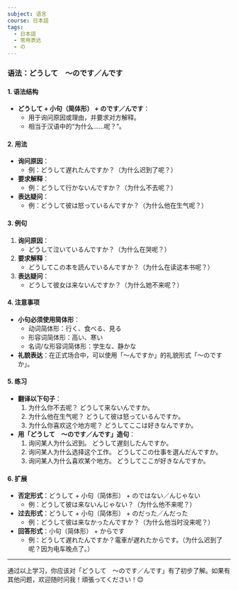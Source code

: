 ```yaml
---
subject: 语言
course: 日本語
tags:
  - 日本語
  - 常用表达
  - の
---
```


### 语法：どうして　～のです／んです

#### 1. **语法结构**
   - **どうして + 小句（简体形） + のです／んです**：
     - 用于询问原因或理由，并要求对方解释。
     - 相当于汉语中的“为什么……呢？”。

#### 2. **用法**
   - **询问原因**：
     - 例：どうして遅れたんですか？（为什么迟到了呢？）
   - **要求解释**：
     - 例：どうして行かないんですか？（为什么不去呢？）
   - **表达疑问**：
     - 例：どうして彼は怒っているんですか？（为什么他在生气呢？）

#### 3. **例句**
   1. **询问原因**：
      - どうして泣いているんですか？（为什么在哭呢？）
   2. **要求解释**：
      - どうしてこの本を読んでいるんですか？（为什么在读这本书呢？）
   3. **表达疑问**：
      - どうして彼女は来ないんですか？（为什么她不来呢？）

#### 4. **注意事项**
   - **小句必须使用简体形**：
     - 动词简体形：行く、食べる、見る
     - 形容词简体形：高い、寒い
     - 名词/な形容词简体形：学生な、静かな
   - **礼貌表达**：在正式场合中，可以使用「～んですか」的礼貌形式「～のですか」。

#### 5. **练习**
   - **翻译以下句子**：
     1. 为什么你不去呢？
	     どうして来ないんですか。
     2. 为什么他在生气呢？
	     どうして彼は怒っているんですか。
     3. 为什么你喜欢这个地方呢？
	     どうしてここは好きなんですか。
   - **用「どうして　～のです／んです」造句**：
     1. 询问某人为什么迟到。
	     どうして遅刻したんですか。
     2. 询问某人为什么选择这个工作。
	     どうしてこの仕事を選んだんですか。
     3. 询问某人为什么喜欢某个地方。
	     どうしてここが好きなんですか。

#### 6. **扩展**
   - **否定形式**：どうして + 小句（简体形） + のではない／んじゃない
     - 例：どうして彼は来ないんじゃない？（为什么他不来呢？）
   - **过去形式**：どうして + 小句（简体形） + のだった／んだった
     - 例：どうして彼は来なかったんですか？（为什么他当时没来呢？）
   - **回答形式**：小句（简体形） + からです
     - 例：どうして遅れたんですか？電車が遅れたからです。（为什么迟到了呢？因为电车晚点了。）

---

通过以上学习，你应该对「どうして　～のです／んです」有了初步了解。如果有其他问题，欢迎随时问我！頑張ってください！😊